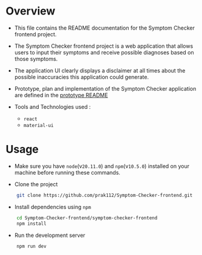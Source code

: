 # Overview
- This file contains the README documentation for the Symptom Checker frontend project.
 
- The Symptom Checker frontend project is a web application that allows users to input their symptoms and receive possible diagnoses based on those symptoms.
- The application UI clearly displays a disclaimer at all times about the possible inaccuracies this application could generate.

- Prototype, plan and implementation of the Symptom Checker application are defined in the [prototype README](https://github.com/prak112/ICD11-SymptomChecker#overview)
- Tools and Technologies used : 
    - `react`
    - `material-ui`

# Usage
- Make sure you have `node`(v`20.11.0`) and `npm`(v`10.5.0`) installed on your machine before running these commands.

- Clone the project
```bash
    git clone https://github.com/prak112/Symptom-Checker-frontend.git
```

- Install dependencies using `npm`
```bash
    cd Symptom-Checker-frontend/symptom-checker-frontend
    npm install
```

- Run the development server
```bash
    npm run dev
``` 
